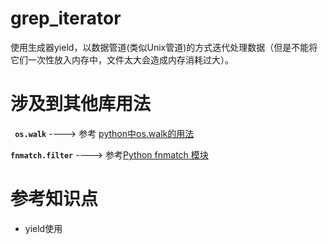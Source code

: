 # grep_iterator
使用生成器yield，以数据管道(类似Unix管道)的方式迭代处理数据（但是不能将它们一次性放入内存中，文件太大会造成内存消耗过大）。



# 涉及到其他库用法

**` os.walk`** ----> 参考 [python中os.walk的用法](https://www.jianshu.com/p/bbad16822eab)

**`fnmatch.filter`** ----> 参考[Python fnmatch 模块](http://blog.csdn.net/u011653701/article/details/46276399)

# 参考知识点
- yield使用





